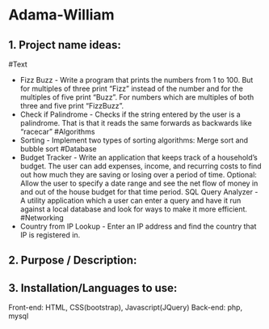 # Adama-William

## 1. Project name ideas:
#Text
   - Fizz Buzz - Write a program that prints the numbers from 1 to 100. But for multiples of three print “Fizz” instead of the number and for the multiples of five print “Buzz”. For numbers which are multiples of both three and five print “FizzBuzz”.
   - Check if Palindrome - Checks if the string entered by the user is a palindrome. That is that it reads the same forwards as backwards like “racecar”
#Algorithms
  - Sorting - Implement two types of sorting algorithms: Merge sort and bubble sort
#Database
  - Budget Tracker - Write an application that keeps track of a household’s budget. The user can add expenses, income, and recurring costs to find out how much they are saving or losing over a period of time. Optional: Allow the user to specify a date range and see the net flow of money in and out of the house budget for that time period.
  SQL Query Analyzer - A utility application which a user can enter a query and have it run against a local database and look for ways to make it more efficient.
#Networking
  - Country from IP Lookup - Enter an IP address and find the country that IP is registered in.



## 2. Purpose / Description:

## 3. Installation/Languages to use:
Front-end: HTML, CSS(bootstrap), Javascript(JQuery)
Back-end: php, mysql
